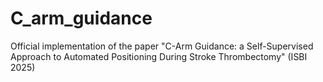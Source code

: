 # C_arm_guidance
Official implementation of the paper "C-Arm Guidance: a Self-Supervised Approach to Automated Positioning During Stroke Thrombectomy" (ISBI 2025)
